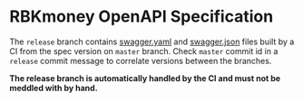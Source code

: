 # RBKmoney OpenAPI Specification

The `release` branch contains [swagger.yaml](swagger.yaml) and [swagger.json](swagger.json) files built by a CI from the spec version on `master` branch. Check `master` commit id in a `release` commit message to correlate versions between the branches.

**The release branch is automatically handled by the CI and must not be meddled with by hand.**
